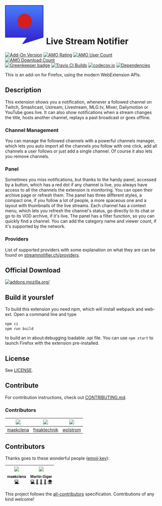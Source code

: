 # ![](webextension/assets/images/icon.svg) Live Stream Notifier

[![Add-On Version](https://img.shields.io/amo/v/justintv-stream-notificatio.svg)](https://addons.mozilla.org/firefox/addon/justintv-stream-notificatio/?src=external-ghversion) [![AMO Rating](https://img.shields.io/amo/stars/justintv-stream-notificatio.svg)](https://addons.mozilla.org/firefox/addon/justintv-stream-notificatio/?src=external-ghrating) [![AMO User Count](https://img.shields.io/amo/users/justintv-stream-notificatio.svg)](https://addons.mozilla.org/firefox/addon/justintv-stream-notificatio/?src=external-ghusers) [![AMO Download Count](https://img.shields.io/amo/d/justintv-stream-notificatio.svg)](https://addons.mozilla.org/firefox/addon/justintv-stream-notificatio/?src=external-ghdownloads)<br>
[![Greenkeeper badge](https://badges.greenkeeper.io/freaktechnik/justintv-stream-notifications.svg)](https://greenkeeper.io/)
[![Travis CI Builds](https://travis-ci.org/freaktechnik/justintv-stream-notifications.svg)](https://travis-ci.org/freaktechnik/justintv-stream-notifications) [![codecov.io](https://codecov.io/github/freaktechnik/justintv-stream-notifications/coverage.svg?branch=master)](https://codecov.io/github/freaktechnik/justintv-stream-notifications?branch=master) [![Dependencies](https://david-dm.org/freaktechnik/justintv-stream-notifications.svg)](https://github.com/freaktechnik/justintv-stream-notifications/network/dependencies)

This is an add-on for Firefox, using the modern WebExtension APIs.

## Description

This extension shows you a notification, whenever a followed channel on Twitch, Smashcast, Ustream, Livestream, MLG.tv, Mixer, Dailymotion or YouTube goes live. It can also show notifications when a stream changes the title, hosts another channel, replays a past broadcast or goes offline.

### Channel Management
You can manage the followed channels with a powerful channels manager, which lets you auto import all the channels you follow with one click, add all channels a user follows or just add a single channel. Of course it also lets you remove channels.

### Panel
Sometimes you miss notifications, but thanks to the handy panel, accessed by a button, which has a red dot if any channel is live, you always have access to all the channels the extension is monitoring. You can open their archive page or refresh them. The panel has three different styles, a compact one, if you follow a lot of people, a more spaceous one and a layout with thumbnails of the live streams. Each channel has a context menu, which lets you refresh the channel's status, go directly to its chat or go to its VOD archive, if it's live. The panel has a filter function, so you can quickly find a channel. You can add the category name and viewer count, if it's supported by the network.

### Providers
List of supported providers with some explanation on what they are can be found on [streamnotifier.ch/providers](https://streamnotifier.ch/providers/).

## Official Download

[![addons.mozilla.org/](https://addons.cdn.mozilla.net/static/img/addons-buttons/AMO-button_2.png)](https://addons.mozilla.org/firefox/addon/justintv-stream-notificatio/?src=external-gh-readme)

## Build it yourslef

To build this extension you need npm, which will install webpack and web-ext. Open a command line and type
```
npm ci
npm run build
```
to build an in about:debugging loadable .xpi file. You can use `npm start` to launch Firefox with the extension pre-installed.

## License

See [LICENSE](LICENSE).

## Contribute
For contribution instructions, check out [CONTRIBUTING.md](.github/CONTRIBUTING.md).

### Contributors
| ![](https://avatars3.githubusercontent.com/u/7942850?v=4&s=150) | ![](https://avatars3.githubusercontent.com/u/640949?v=4&s=150) | ![](https://secure.gravatar.com/avatar/9a552874c4033ee5658da8351500c0ca?s=150&d=identicon) |
| - | - | - |
| [maekclena](https://github.com/maekclena) | [freaktechnik](https://github.com/freaktechnik) | [wolstrom](https://www.transifex.com/user/profile/wolstrom/) |

## Contributors

Thanks goes to these wonderful people ([emoji key](https://github.com/kentcdodds/all-contributors#emoji-key)):

<!-- ALL-CONTRIBUTORS-LIST:START - Do not remove or modify this section -->
<!-- prettier-ignore -->
| [<img src="https://avatars3.githubusercontent.com/u/7942850?v=4" width="100px;"/><br /><sub><b>maekclena</b></sub>](https://github.com/maekclena)<br />[💻](https://github.com/freaktechnik/justintv-stream-notifications/commits?author=maekclena "Code") | [<img src="https://avatars0.githubusercontent.com/u/640949?v=4" width="100px;"/><br /><sub><b>Martin Giger</b></sub>](https://humanoids.be)<br />[💻](https://github.com/freaktechnik/justintv-stream-notifications/commits?author=freaktechnik "Code") [📝](#blog-freaktechnik "Blogposts") [🎨](#design-freaktechnik "Design") [📖](https://github.com/freaktechnik/justintv-stream-notifications/commits?author=freaktechnik "Documentation") [🌍](#translation-freaktechnik "Translation") |
| :---: | :---: |
<!-- ALL-CONTRIBUTORS-LIST:END -->

This project follows the [all-contributors](https://github.com/kentcdodds/all-contributors) specification. Contributions of any kind welcome!